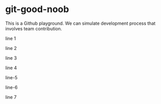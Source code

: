 # git-good-noob

This is a Github playground. We can simulate development process that involves team contribution.

line 1

line 2

line 3

line 4

line-5

line-6

line 7

